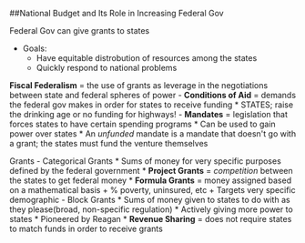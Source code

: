 ##National Budget and Its Role in Increasing Federal Gov

Federal Gov can give grants to states
  - Goals:  
    * Have equitable distrobution of resources among the states  
    * Quickly respond to national problems  

**Fiscal Federalism** = the use of grants as leverage in the negotiations between state and federal spheres of power
    - **Conditions of Aid** = demands the federal gov makes in order for states to receive funding
        * STATES; raise the drinking age or no funding for highways!
    - **Mandates** = legislation that forces states to have certain spending programs
        * Can be used to gain power over states
        * An *unfunded* mandate is a mandate that doesn't go with a grant; the states must fund the venture themselves

Grants
    - Categorical Grants
        * Sums of money for very specific purposes defined by the federal government
        * **Project Grants** = *competition* between the states to get federal money
        * **Formula Grants** = money assigned based on a mathematical basis
            + % poverty, uninsured, etc
            + Targets very specific demographic
    - Block Grants
        * Sums of money given to states to do with as they please(broad, non-specific regulation)
        * Actively giving more power to states
        * Pioneered by Reagan
        * **Revenue Sharing** = does not require states to match funds in order to receive grants
